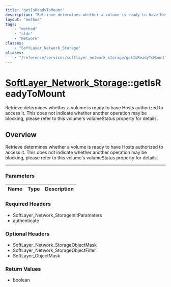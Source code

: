 ```yaml
---
title: "getIsReadyToMount"
description: "Retrieve determines whether a volume is ready to have Hosts authorized to access it. This does not indicate whether anot... "
layout: "method"
tags:
    - "method"
    - "sldn"
    - "Network"
classes:
    - "SoftLayer_Network_Storage"
aliases:
    - "/reference/services/softlayer_network_storage/getIsReadyToMount"
---
```

# [SoftLayer_Network_Storage](/reference/services/SoftLayer_Network_Storage)::getIsReadyToMount

Retrieve determines whether a volume is ready to have Hosts authorized to access it. This does not indicate whether another operation may be blocking, please refer to this volume's volumeStatus property for details.


## Overview 
Retrieve determines whether a volume is ready to have Hosts authorized to access it. This does not indicate whether another operation may be blocking, please refer to this volume's volumeStatus property for details.

-----

### Parameters 
|Name | Type | Description |
| --- | --- | --- |


### Required Headers
* SoftLayer_Network_StorageInitParameters
* authenticate


### Optional Headers
* SoftLayer_Network_StorageObjectMask
* SoftLayer_Network_StorageObjectFilter
* SoftLayer_ObjectMask

### Return Values
* boolean




